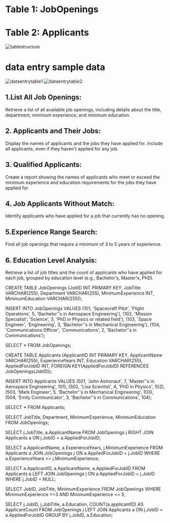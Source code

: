 # Table 1: JobOpenings
# Table 2: Applicants

![tablestructure](https://github.com/NootanVijapure/subqueries_part3/assets/30225165/72f6ba1d-dbca-4bc6-aa11-f34cbbf14fb3)

# data entry sample data
![dataentrytable1](https://github.com/NootanVijapure/subqueries_part3/assets/30225165/c91699b4-e1ba-4b55-bd64-f4ac7dbd3417)
![dataentrytable2](https://github.com/NootanVijapure/subqueries_part3/assets/30225165/c6250e16-afa8-402e-81ce-36e5d2c1e626)


## 1.List All Job Openings:
 Retrieve a list of all available job openings, including details about the title, department, minimum experience, and minimum education.
## 2. Applicants and Their Jobs:
Display the names of applicants and the jobs they have applied for. Include all applicants, even if they haven't applied for any job.
## 3. Qualified Applicants:
Create a report showing the names of applicants who meet or exceed the minimum experience and education requirements for the jobs they have applied for.
## 4. Job Applicants Without Match:
Identify applicants who have applied for a job that currently has no opening.
## 5.Experience Range Search:
Find all job openings that require a minimum of 3 to 5 years of experience.
## 6. Education Level Analysis:
Retrieve a list of job titles and the count of applicants who have applied for each job, grouped by education level (e.g., Bachelor's, Master's, PhD).



CREATE TABLE JobOpenings (JobID INT PRIMARY KEY, JobTitle VARCHAR(255), Department VARCHAR(255),
						 MinimumExperience INT, MinimumEducation VARCHAR(255));
						 
INSERT INTO JobOpenings VALUES
	(101, 'Spacecraft Pilot', 'Flight Operations', 5, 'Bachelor''s in Aerospace Engineering'),
	(102, 'Mission Specialist', 'Science', 3, 'PhD in Physics or related field'),
	(103, 'Space Engineer', 'Engineering', 3, 'Bachelor''s in Mechanical Engineering'),
	(104, 'Communications Officer', 'Communications', 2, 'Bachelor''s in Communications');
	
SELECT * FROM JobOpenings;

CREATE TABLE Applicants (ApplicantID INT PRIMARY KEY, ApplicantName VARCHAR(255), ExperienceYears INT,
						 Education VARCHAR(255), AppliedForJobID INT,
						 FOREIGN KEY(AppliedForJobID) REFERENCES JobOpenings(JobID));
						 
INSERT INTO Applicants VALUES
	(501, 'John Astronaut', 7, 'Master''s in Aerospace Engineering', 101),
	(502, 'Lisa Scientist', 4, 'PhD in Physics', 102),
	(503, 'Mark Engineer', 5, 'Bachelor''s in Mechanical Engineering', 103),
	(504, 'Emily Communicator', 3, 'Bachelor''s in Communications', 104);
	
SELECT * FROM Applicants;

SELECT JobTitle, Department, MinimumExperience, MinimumEducation FROM JobOpenings; 

SELECT j.JobTitle, a.ApplicantName FROM JobOpenings j
	RIGHT JOIN Applicants a ON j.JobID = a.AppliedForJobID;
	
SELECT a.ApplicantName, a.ExperienceYears, j.MinimumExperience FROM Applicants a
	JOIN JobOpenings j ON a.AppliedForJobID = j.JobID
	WHERE a.ExperienceYears >= j.MinimumExperience;
	
SELECT a.ApplicantID, a.ApplicantName, a.AppliedForJobID FROM Applicants a
	LEFT JOIN JobOpenings j ON a.AppliedForJobID = j.JobID
	WHERE j.JobID = NULL;
	
SELECT JobID, JobTitle, MinimumExperience FROM JobOpenings
	WHERE MinimumExperience >=3 AND MinimumExperience <= 5;
	
SELECT j.JobID, j.JobTitle, a.Education, COUNT(a.applicantID) AS ApplicantCount FROM JobOpenings j
	LEFT JOIN Applicants a ON j.JobID = a.AppliedForJobID
	GROUP BY j.JobID, a.Education;
